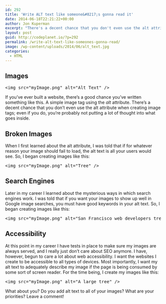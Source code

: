 ```yaml
---
id: 292
title: 'Write ALT text like someone&#8217;s gonna read it'
date: 2014-06-18T22:21:22+00:00
author: Jon Kuperman
excerpt: "There's a decent chance that you don't even use the alt attribute when creating image tags, even if you do, you're probably not putting a lot of thought into what goes inside."
layout: post
guid: http://codeplanet.io/?p=292
permalink: /write-alt-text-like-someones-gonna-read/
image: /wp-content/uploads/2014/06/alt_text.jpg
categories:
  - HTML
---
```

## Images

<pre class="toolbar:2 whitespace-before:1 whitespace-after:1 lang:default decode:true">&lt;img src="myImage.png" alt="Alt Text" /&gt;</pre>

If you&#8217;ve ever built a website, there&#8217;s a good chance you&#8217;ve written something like this. A simple image tag using the _alt_ attribute. There&#8217;s a decent chance that you don&#8217;t even use the alt attribute when creating image tags; even if you do, you&#8217;re probably not putting a lot of thought into what goes inside.

## Broken Images

When I first learned about the alt attribute, I was told that if for whatever reason your image should fail to load, the alt text is all your users would see. So, I began creating images like this:

<pre class="toolbar:2 whitespace-before:1 whitespace-after:1 lang:default decode:true">&lt;img src="myImage.png" alt="Tree" /&gt;</pre>

## Search Engines

Later in my career I learned about the mysterious ways in which search engines work. I was told that if you want your images to show up well in Google image searches, you must have good keywords in your alt text. So, I began creating images like this:

<pre class="toolbar:2 whitespace-before:1 whitespace-after:1 lang:default decode:true">&lt;img src="myImage.png" alt="San Francisco web developers tree" /&gt;</pre>

## Accessibility

At this point in my career I have tests in place to make sure my images are always served, and I really just don&#8217;t care about SEO anymore. I have, however, begun to care a lot about web accessibility. I want the websites I create to be accessible to all types of devices. Most importantly, I want my alt text to adequately describe my image if the page is being consumed by some sort of screen reader. For the time being, I create my images like this:

<pre class="toolbar:2 whitespace-before:1 whitespace-after:1 lang:default decode:true">&lt;img src="myImage.png" alt="A large tree" /&gt;</pre>

What about you? Do you add alt text to all of your images? What are your priorities? Leave a comment!